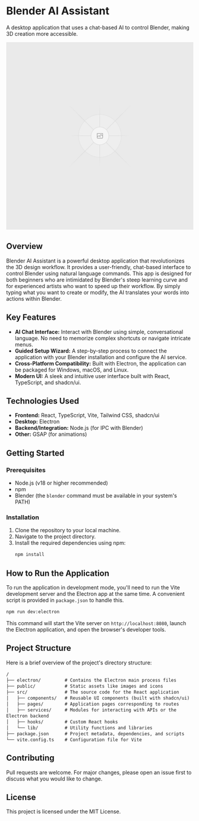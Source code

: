 # Blender AI Assistant

A desktop application that uses a chat-based AI to control Blender, making 3D creation more accessible.

![Project Banner](public/placeholder.svg)

## Overview

Blender AI Assistant is a powerful desktop application that revolutionizes the 3D design workflow. It provides a user-friendly, chat-based interface to control Blender using natural language commands. This app is designed for both beginners who are intimidated by Blender's steep learning curve and for experienced artists who want to speed up their workflow. By simply typing what you want to create or modify, the AI translates your words into actions within Blender.

## Key Features

- **AI Chat Interface:** Interact with Blender using simple, conversational language. No need to memorize complex shortcuts or navigate intricate menus.
- **Guided Setup Wizard:** A step-by-step process to connect the application with your Blender installation and configure the AI service.
- **Cross-Platform Compatibility:** Built with Electron, the application can be packaged for Windows, macOS, and Linux.
- **Modern UI:** A sleek and intuitive user interface built with React, TypeScript, and shadcn/ui.

## Technologies Used

- **Frontend:** React, TypeScript, Vite, Tailwind CSS, shadcn/ui
- **Desktop:** Electron
- **Backend/Integration:** Node.js (for IPC with Blender)
- **Other:** GSAP (for animations)

## Getting Started

### Prerequisites

- Node.js (v18 or higher recommended)
- npm
- Blender (the `blender` command must be available in your system's PATH)

### Installation

1.  Clone the repository to your local machine.
2.  Navigate to the project directory.
3.  Install the required dependencies using npm:
    ```sh
    npm install
    ```

## How to Run the Application

To run the application in development mode, you'll need to run the Vite development server and the Electron app at the same time. A convenient script is provided in `package.json` to handle this.

```sh
npm run dev:electron
```

This command will start the Vite server on `http://localhost:8080`, launch the Electron application, and open the browser's developer tools.

## Project Structure

Here is a brief overview of the project's directory structure:

```
/
├── electron/         # Contains the Electron main process files
├── public/           # Static assets like images and icons
├── src/              # The source code for the React application
│   ├── components/   # Reusable UI components (built with shadcn/ui)
│   ├── pages/        # Application pages corresponding to routes
│   ├── services/     # Modules for interacting with APIs or the Electron backend
│   ├── hooks/        # Custom React hooks
│   └── lib/          # Utility functions and libraries
├── package.json      # Project metadata, dependencies, and scripts
└── vite.config.ts    # Configuration file for Vite
```

## Contributing

Pull requests are welcome. For major changes, please open an issue first to discuss what you would like to change.

## License

This project is licensed under the MIT License.
